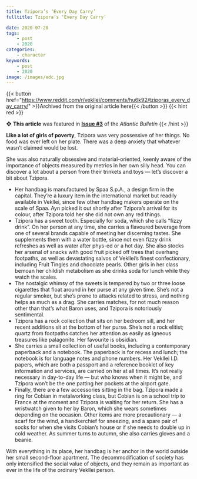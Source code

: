 ```yaml
---
title: Tzipora’s ‘Every Day Carry’
fulltitle: Tzipora’s ‘Every Day Carry’

date: 2020-07-20
tags:
    - post
    - 2020
categories:
    - character
keywords:
    - post
    - 2020
image: /images/edc.jpg
---
```

{{< button href="https://www.reddit.com/r/vekllei/comments/hu6k92/tziporas_every_day_carry/" >}}Archived from the original article here{{< /button >}}
{{< hint red >}}

❖ **This article** was featured in [**Issue #3**](/newsdesk/bulletin/2020/3) of the *Atlantic Bulletin*
{{< /hint >}}

**Like a lot of girls of poverty**, Tzipora was very possessive of her things. No food was ever left on her plate. There was a deep anxiety that whatever wasn’t claimed would be lost.

She was also naturally obsessive and material-oriented, keenly aware of the importance of objects measured by metrics in her own silly head. You can discover a lot about a person from their trinkets and toys — let’s discover a bit about Tzipora.

* Her handbag is manufactured by Spaa S.p.A., a design firm in the capital. They’re a luxury item in the international market but readily available in Vekllei, since few other handbag makers operate on the scale of Spaa. Ayn picked it out shortly after Tzipora’s arrival for its colour, after Tzipora told her she did not own any red things.
* Tzipora has a sweet tooth. Especially for soda, which she calls “fizzy drink”. On her person at any time, she carries a flavoured beverage from one of several brands capable of meeting her discerning tastes. She supplements them with a water bottle, since not even fizzy drink refreshes as well as water after phys-ed or a hot day. She also stocks her arsenal of snacks with good fruit picked off trees that overhang footpaths, as well as devastating salvos of Vekllei’s finest confectionary, including Fruit Tingles and chocolate pearls. Other girls in her class bemoan her childish metabolism as she drinks soda for lunch while they watch the scales.
* The nostalgic whimsy of the sweets is tempered by two or three loose cigarettes that float around in her purse at any given time. She’s not a regular smoker, but she’s prone to attacks related to stress, and nothing helps as much as a drag. She carries matches, for not much reason other than that’s what Baron uses, and Tzipora is notoriously sentimental.
* Tzipora has a rock collection that sits on her bedroom sill, and her recent additions sit at the bottom of her purse. She’s not a rock elitist; quartz from footpaths catches her attention as easily as igneous treasures like palagonite. Her favourite is obsidian.
* She carries a small collection of useful books, including a contemporary paperback and a notebook. The paperback is for recess and lunch; the notebook is for language notes and phone numbers. Her Vekllei I.D. papers, which are both a passport and a reference booklet of key information and services, are carried on her at all times. It’s not really necessary in day-to-day life — but who knows when it might be, and Tzipora won’t be the one patting her pockets at the airport gate.
* Finally, there are a few accessories sitting in the bag. Tzipora made a ring for Cobian in metalworking class, but Cobian is on a school trip to France at the moment and Tzipora is waiting for her return. She has a wristwatch given to her by Baron, which she wears sometimes depending on the occasion. Other items are more precautionary — a scarf for the wind, a handkerchief for sneezing, and a spare pair of socks for when she visits Cobian’s house or if she needs to double up in cold weather. As summer turns to autumn, she also carries gloves and a beanie.

With everything in its place, her handbag is her anchor in the world outside her small second-floor apartment. The decommodification of society has only intensified the social value of objects, and they remain as important as ever in the life of the ordinary Vekllei person.
